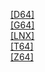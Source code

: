 [[D64]]([D64]/index.html)<br>
[[G64]]([G64]/index.html)<br>
[[LNX]]([LNX]/index.html)<br>
[[T64]]([T64]/index.html)<br>
[[Z64]]([Z64]/index.html)<br>
